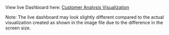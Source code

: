View live Dashboard here: [Customer Analysis Visualization](https://public.tableau.com/views/Customer_Analysis_Dashboard_16795162734800/Dashboard1?:language=en-US&:display_count=n&:origin=viz_share_link)

Note: The live dashboard may look slightly different compared to the actual visualization created as shown in the image file due to the difference in the screen size.
